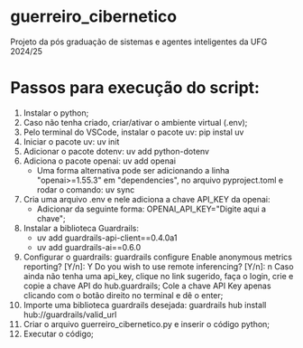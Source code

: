 # guerreiro_cibernetico
Projeto da pós graduação de sistemas e agentes inteligentes da UFG 2024/25

# Passos para execução do script:
1. Instalar o python;
2. Caso não tenha criado, criar/ativar o ambiente virtual (.env);
3. Pelo terminal do VSCode, instalar o pacote uv: pip instal uv
4. Iniciar o pacote uv: uv init
5. Adicionar o pacote dotenv: uv add python-dotenv
6. Adiciona o pacote openai: uv add openai
   * Uma forma alternativa pode ser adicionando a linha "openai>=1.55.3" em "dependencies", no arquivo pyproject.toml e rodar o comando: uv sync
7. Cria uma arquivo .env e nele adiciona a chave API_KEY da openai:
   * Adicionar da seguinte forma: OPENAI_API_KEY="Digite aqui a chave";
8. Instalar a biblioteca Guardrails:
   * uv add guardrails-api-client==0.4.0a1
   * uv add guardrails-ai==0.6.0
9. Configurar o guardrails: guardrails configure
   Enable anonymous metrics reporting? [Y/n]: Y
   Do you wish to use remote inferencing? [Y/n]: n
   Caso ainda não tenha uma api_key, clique no link sugerido, faça o login, crie e copie a chave API do hub.guardrails;
   Cole a chave API Key apenas clicando com o botão direito no terminal e dê o enter;
10. Importe uma biblioteca guardrails desejada: guardrails hub install hub://guardrails/valid_url
11. Criar o arquivo guerreiro_cibernetico.py e inserir o código python;
12. Executar o código;
